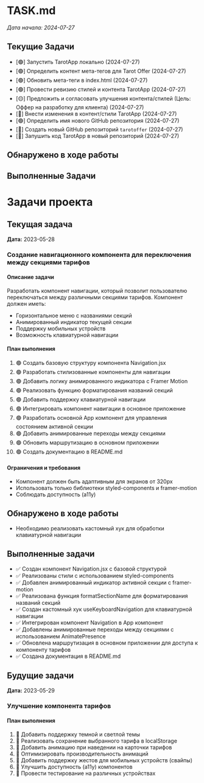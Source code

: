 # TASK.md

*Дата начала: 2024-07-27*

## Текущие Задачи

*   [🟢] Запустить TarotApp локально (2024-07-27)
*   [🟢] Определить контент мета-тегов для Tarot Offer (2024-07-27)
*   [🟢] Обновить мета-теги в index.html (2024-07-27)
*   [🟢] Провести ревизию стилей и контента TarotApp (2024-07-27)
*   [🟡] Предложить и согласовать улучшения контента/стилей (Цель: Оффер на разработку для клиента) (2024-07-27)
*   [🔴] Внести изменения в контент/стили TarotApp (2024-07-27)
*   [🟢] Определить имя нового GitHub репозитория (2024-07-27)
*   [🔴] Создать новый GitHub репозиторий `tarotoffer` (2024-07-27)
*   [🔴] Запушить код TarotApp в новый репозиторий (2024-07-27)

## Обнаружено в ходе работы

## Выполненные Задачи 

# Задачи проекта

## Текущая задача
**Дата:** 2023-05-28

### Создание навигационного компонента для переключения между секциями тарифов

#### Описание задачи
Разработать компонент навигации, который позволит пользователю переключаться между различными секциями тарифов. Компонент должен иметь:
- Горизонтальное меню с названиями секций
- Анимированный индикатор текущей секции
- Поддержку мобильных устройств
- Возможность клавиатурной навигации

#### План выполнения
1. 🟢 Создать базовую структуру компонента Navigation.jsx
2. 🟢 Разработать стилизованные компоненты для навигации
3. 🟢 Добавить логику анимированного индикатора с Framer Motion
4. 🟢 Реализовать функцию форматирования названий секций
5. 🟢 Добавить поддержку клавиатурной навигации
6. 🟢 Интегрировать компонент навигации в основное приложение
7. 🟢 Разработать основной App компонент для управления состоянием активной секции
8. 🟢 Добавить анимированные переходы между секциями
9. 🟢 Обновить маршрутизацию в основном приложении
10. 🟢 Создать документацию в README.md

#### Ограничения и требования
- Компонент должен быть адаптивным для экранов от 320px
- Использовать только библиотеки styled-components и framer-motion
- Соблюдать доступность (a11y)

## Обнаружено в ходе работы
- Необходимо реализовать кастомный хук для обработки клавиатурной навигации

## Выполненные задачи
- ✅ Создан компонент Navigation.jsx с базовой структурой
- ✅ Реализованы стили с использованием styled-components
- ✅ Добавлен анимированный индикатор активной секции с framer-motion
- ✅ Реализована функция formatSectionName для форматирования названий секций
- ✅ Создан кастомный хук useKeyboardNavigation для клавиатурной навигации
- ✅ Интегрирован компонент Navigation в App компонент
- ✅ Добавлены анимированные переходы между секциями с использованием AnimatePresence
- ✅ Обновлена маршрутизация в основном приложении для доступа к компоненту тарифов
- ✅ Создана документация в README.md

## Будущие задачи
**Дата:** 2023-05-29

### Улучшение компонента тарифов

#### План выполнения
1. 🔴 Добавить поддержку темной и светлой темы
2. 🔴 Реализовать сохранение выбранного тарифа в localStorage
3. 🔴 Добавить анимацию при наведении на карточки тарифов
4. 🔴 Оптимизировать производительность анимаций
5. 🔴 Добавить поддержку жестов для мобильных устройств (свайпы)
6. 🔴 Улучшить доступность (a11y) компонентов
7. 🔴 Провести тестирование на различных устройствах 